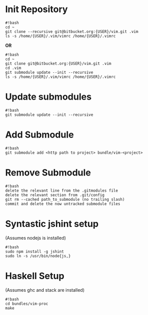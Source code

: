 # Init Repository #
```
#!bash
cd ~
git clone --recursive git@bitbucket.org:{USER}/vim.git .vim
ls -s /home/{USER}/.vim/vimrc /home/{USER}/.vimrc
```

**OR**

```
#!bash
cd ~
git clone git@bitbucket.org:{USER}/vim.git .vim
cd .vim
git submodule update --init --recursive
ls -s /home/{USER}/.vim/vimrc /home/{USER}/.vimrc
```

# Update submodules #
```
#!bash
git submodule update --init --recursive
```

# Add Submodule #
```
#!bash
git submodule add <http path to project> bundle/vim-<project>
```

# Remove Submodule #
```
#!bash
delete the relevant line from the .gitmodules file
delete the relevant section from .git/config
git rm --cached path_to_submodule (no trailing slash)
commit and delete the now untracked submodule files
```

# Syntastic jshint setup #
(Assumes nodejs is installed)
```
#!bash
sudo npm install -g jshint
sudo ln -s /usr/bin/node{js,}
```

# Haskell Setup #
(Assumes ghc and stack are installed)
```
#!bash
cd bundles/vim-proc
make
```
